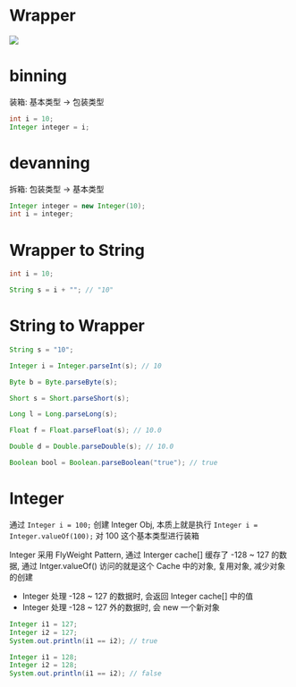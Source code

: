 # Wrapper

![](https://note-sun.oss-cn-shanghai.aliyuncs.com/image/202305261119726.png)

# binning

装箱: 基本类型 -> 包装类型

```java
int i = 10;
Integer integer = i;
```

# devanning

拆箱: 包装类型 -> 基本类型

```java
Integer integer = new Integer(10);
int i = integer;
```

# Wrapper to String

```java
int i = 10;

String s = i + ""; // "10"
```

# String to Wrapper

```java
String s = "10";

Integer i = Integer.parseInt(s); // 10

Byte b = Byte.parseByte(s);

Short s = Short.parseShort(s);

Long l = Long.parseLong(s);

Float f = Float.parseFloat(s); // 10.0

Double d = Double.parseDouble(s); // 10.0

Boolean bool = Boolean.parseBoolean("true"); // true
```

# Integer

通过 `Integer i = 100;` 创建 Integer Obj, 本质上就是执行 `Integer i = Integer.valueOf(100);` 对 100 这个基本类型进行装箱

Integer 采用 FlyWeight Pattern, 通过 Interger cache[] 缓存了 -128 ~ 127 的数据, 通过 Intger.valueOf() 访问的就是这个 Cache 中的对象, 复用对象, 减少对象的创建

- Integer 处理 -128 ~ 127 的数据时, 会返回 Integer cache[] 中的值
- Integer 处理 -128 ~ 127 外的数据时, 会 new 一个新对象

```java
Integer i1 = 127;
Integer i2 = 127;
System.out.println(i1 == i2); // true

Integer i1 = 128;
Integer i2 = 128;
System.out.println(i1 == i2); // false
```
